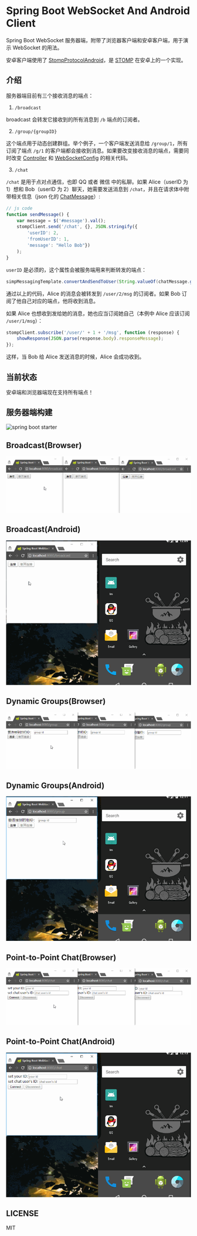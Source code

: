 # Spring Boot WebSocket And Android Client

Spring Boot WebSocket 服务器端，附带了浏览器客户端和安卓客户端，用于演示 WebSocket 的用法。

安卓客户端使用了 [StompProtocolAndroid](https://github.com/NaikSoftware/StompProtocolAndroid)，是 [STOMP](https://en.wikipedia.org/wiki/Streaming_Text_Oriented_Messaging_Protocol) 在安卓上的一个实现。

## 介绍

服务器端目前有三个接收消息的端点：

1. `/broadcast`

broadcast 会转发它接收到的所有消息到 `/b` 端点的订阅者。

2. `/group/{groupID}`

这个端点用于动态创建群组。举个例子，一个客户端发送消息给 `/group/1`，所有订阅了端点 `/g/1` 的客户端都会接收到消息。如果要改变接收消息的端点，需要同时改变 [Controller](WebSocketServer/src/main/java/me/xlui/im/web/WebSocketController.java#L29) 和 [WebSocketConfig](WebSocketServer/src/main/java/me/xlui/im/config/WebSocketConfig.java#L26) 的相关代码。

3. `/chat`

`/chat` 是用于点对点通信，也即 QQ 或者 微信 中的私聊。如果 Alice（userID 为 1）想和 Bob（userID 为 2）聊天，她需要发送消息到 `/chat`，并且在请求体中附带相关信息（json 化的 [ChatMessage](WebSocketServer/src/main/java/me/xlui/im/message/ChatMessage.java)）:

```js
// js code
function sendMessage() {
    var message = $('#message').val();
    stompClient.send('/chat', {}, JSON.stringify({
        'userID': 2, 
        'fromUserID': 1, 
        'message': "Hello Bob"})
    );
}
```

`userID` 是必须的，这个属性会被服务端用来判断转发的端点：

```java
simpMessagingTemplate.convertAndSendToUser(String.valueOf(chatMessage.getUserID()), "/msg", response);
```

通过以上的代码，Alice 的消息会被转发到 `/user/2/msg` 的订阅者。如果 Bob 订阅了他自己对应的端点，他将收到消息。

如果 Alice 也想收到发给她的消息，她也应当订阅她自己（本例中 Alice 应该订阅 `/user/1/msg`）：

```js
stompClient.subscribe('/user/' + 1 + '/msg', function (response) {
    showResponse(JSON.parse(response.body).responseMessage);
});
```

这样，当 Bob 给 Alice 发送消息的时候，Alice 会成功收到。

## 当前状态

安卓端和浏览器端现在支持所有端点！

## 服务器端构建

![spring boot starter](Images/spring-boot-starter.png)

## Broadcast(Browser)

![broadcast in browser](Images/websocket-browser-broadcast.gif)

## Broadcast(Android)

![broadcast in android](Images/websocket-android-broadcast.gif)

## Dynamic Groups(Browser)

![group in browser](Images/websocket-browser-group.gif)

## Dynamic Groups(Android)

![group in android](Images/websocket-android-group.gif)

## Point-to-Point Chat(Browser)

![chat in browser](Images/websocket-browser-chat.gif)

## Point-to-Point Chat(Android)

![chat in browser](Images/websocket-android-chat.gif)

## LICENSE

MIT
